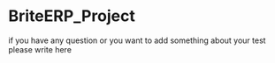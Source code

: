 # BriteERP_Project

if you have any question or you want to add something about your test please write here
